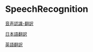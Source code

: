 # SpeechRecognition

[音声認識-翻訳](https://tam18947.github.io/SpeechRecognition/subtitles.html)

[日本語翻訳](https://tam18947.github.io/SpeechRecognition/ja/subtitles.html)

[英語翻訳](https://tam18947.github.io/SpeechRecognition/en/subtitles.html)
